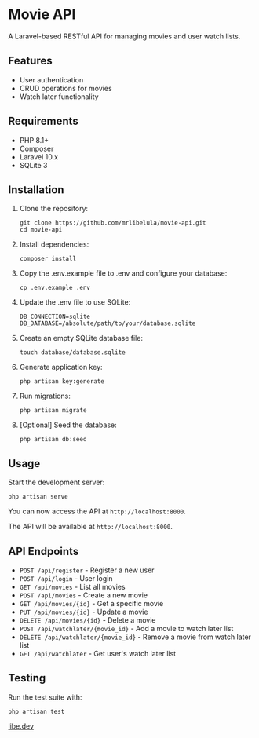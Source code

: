 # Movie API

A Laravel-based RESTful API for managing movies and user watch lists.

## Features

- User authentication
- CRUD operations for movies
- Watch later functionality

## Requirements

- PHP 8.1+
- Composer
- Laravel 10.x
- SQLite 3

## Installation

1. Clone the repository:
   ```
   git clone https://github.com/mrlibelula/movie-api.git
   cd movie-api
   ```

2. Install dependencies:
   ```
   composer install
   ```

3. Copy the .env.example file to .env and configure your database:
   ```
   cp .env.example .env
   ```

4. Update the .env file to use SQLite:
   ```
   DB_CONNECTION=sqlite
   DB_DATABASE=/absolute/path/to/your/database.sqlite
   ```

5. Create an empty SQLite database file:
   ```
   touch database/database.sqlite
   ```

6. Generate application key:
   ```
   php artisan key:generate
   ```

7. Run migrations:
   ```
   php artisan migrate
   ```

8. [Optional] Seed the database:
   ```
   php artisan db:seed
   ```

## Usage

Start the development server:
```
php artisan serve
```

You can now access the API at `http://localhost:8000`.


The API will be available at `http://localhost:8000`.

## API Endpoints

- `POST /api/register` - Register a new user
- `POST /api/login` - User login
- `GET /api/movies` - List all movies
- `POST /api/movies` - Create a new movie
- `GET /api/movies/{id}` - Get a specific movie
- `PUT /api/movies/{id}` - Update a movie
- `DELETE /api/movies/{id}` - Delete a movie
- `POST /api/watchlater/{movie_id}` - Add a movie to watch later list
- `DELETE /api/watchlater/{movie_id}` - Remove a movie from watch later list
- `GET /api/watchlater` - Get user's watch later list

## Testing

Run the test suite with:
```
php artisan test
```

[libe.dev](https://libe.dev)